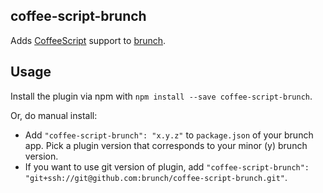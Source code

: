 ## coffee-script-brunch
Adds [CoffeeScript](http://coffeescript.org) support to
[brunch](http://brunch.io).

## Usage
Install the plugin via npm with `npm install --save coffee-script-brunch`.

Or, do manual install:

* Add `"coffee-script-brunch": "x.y.z"` to `package.json` of your brunch app.
  Pick a plugin version that corresponds to your minor (y) brunch version.
* If you want to use git version of plugin, add
`"coffee-script-brunch": "git+ssh://git@github.com:brunch/coffee-script-brunch.git"`.
